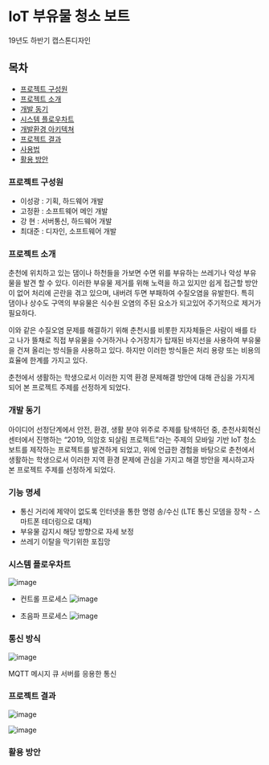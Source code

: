 # IoT 부유물 청소 보트

19년도 하반기 캡스톤디자인


## 목차

* [프로젝트 구성원](#프로젝트-구성원)
* [프로젝트 소개](#프로젝트-소개)
* [개발 동기](#개발-동기)
* [시스템 플로우차트](#시스템-플로우차트)
* [개발환경 아키텍쳐](#개발환경-아키텍쳐)
* [프로젝트 결과](#프로젝트-결과)
* [사용법](#사용법)
* [활용 방안](#활용-방안)



### 프로젝트 구성원

* 이성광 : 기획, 하드웨어 개발
* 고정환 : 소프트웨어 메인 개발
* 강  현 : 서버통신, 하드웨어 개발
* 최대준 : 디자인, 소프트웨어 개발


###    
### 프로젝트 소개

  춘천에 위치하고 있는 댐이나 하천들을 가보면 수면 위를 부유하는 쓰레기나 악성 부유물을 발견 할 수 있다. 이러한 부유물 제거를 위해 노력을 하고 있지만 쉽게 접근할 방안이 없어 처리에 곤란을 겪고 있으며, 내버려 두면 부패하여 수질오염을 유발한다. 특히 댐이나 상수도 구역의 부유물은 식수원 오염의 주된 요소가 되고있어 주기적으로 제거가 필요하다.

  이와 같은 수질오염 문제를 해결하기 위해 춘천시를 비롯한 지자체들은 사람이 배를 타고 나가 뜰채로 직접 부유물을 수거하거나 수거장치가 탑재된 바지선을 사용하여 부유물을 건져 올리는 방식들을 사용하고 있다. 하지만 이러한 방식들은 처리 용량 또는 비용의 효율에 한계를 가지고 있다.

  춘천에서 생활하는 학생으로서 이러한 지역 환경 문제해결 방안에 대해 관심을 가지게 되어 본 프로젝트 주제를 선정하게 되었다.


###    
### 개발 동기

  아이디어 선정단계에서 안전, 환경, 생활 분야 위주로 주제를 탐색하던 중, 춘천사회혁신센터에서 진행하는 “2019, 의암호 되살림 프로젝트”라는 주제의 모바일 기반 IoT 청소보트를 제작하는 프로젝트를 발견하게 되었고, 위에 언급한 경험을 바탕으로 춘천에서 생활하는 학생으로서 이러한 지역 환경 문제에 관심을 가지고 해결 방안을 제시하고자 본 프로젝트 주제를 선정하게 되었다.


### 기능 명세
* 통신 거리에 제약이 없도록 인터넷을 통한 명령 송/수신
(LTE 통신 모뎀을 장착 - 스마트폰 테더링으로 대체)
* 부유물 감지시 해당 방향으로 자세 보정
* 쓰레기 이탈을 막기위한 포집망


### 시스템 플로우차트
![image](https://user-images.githubusercontent.com/44962939/70596795-1a14db00-1c2a-11ea-8fe5-c0797c216cda.png)

* 컨트롤 프로세스
![image](https://user-images.githubusercontent.com/44962939/70597792-9a3c4000-1c2c-11ea-938e-6dbcccf38c01.png)


* 초음파 프로세스
![image](https://user-images.githubusercontent.com/44962939/70597803-a1fbe480-1c2c-11ea-86b9-ea111a7a69e5.png)


### 통신 방식
![image](https://user-images.githubusercontent.com/44962939/70597467-c73c2300-1c2b-11ea-8f5e-9086feabb90b.png)


MQTT 메시지 큐 서버를 응용한 통신




### 프로젝트 결과
![image](https://user-images.githubusercontent.com/44962939/70597824-af18d380-1c2c-11ea-9057-0bdcff2d3814.png)


![image](https://user-images.githubusercontent.com/44962939/70597128-dff80900-1c2a-11ea-80b1-f5ef0c97cca1.png)


### 활용 방안

